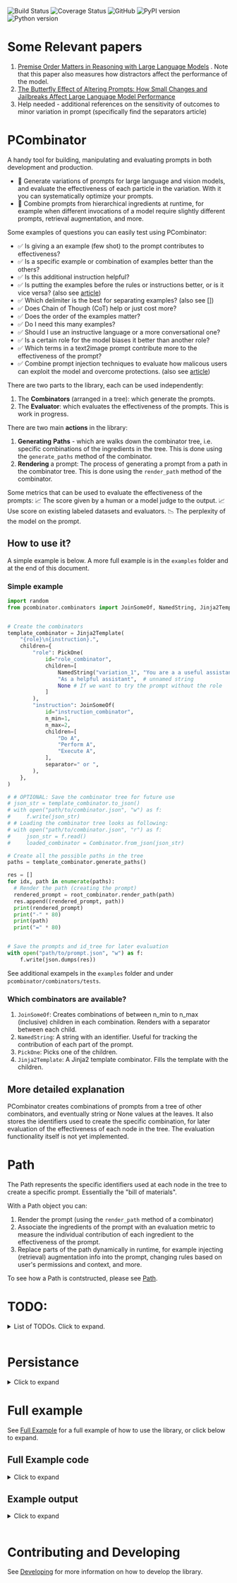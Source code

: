 ![Build Status](https://img.shields.io/github/actions/workflow/status/RomansWorks/PCombinator/build-library)
![Coverage Status](https://img.shields.io/codecov/c/github/RomansWorks/PCombinator)
![GitHub](https://img.shields.io/github/license/RomansWorks/PCombinator)
![PyPI version](https://img.shields.io/pypi/v/PCombinator)
![Python version](https://img.shields.io/badge/python-3.10-blue.svg)

# Some Relevant papers

1. [Premise Order Matters in Reasoning with Large Language Models](https://arxiv.org/pdf/2402.08939.pdf) . Note that this paper also measures how distractors affect the performance of the model.
2. [The Butterfly Effect of Altering Prompts: How Small Changes and Jailbreaks Affect Large Language Model Performance](https://arxiv.org/abs/2401.03729)
3. Help needed - additional references on the sensitivity of outcomes to minor variation in prompt (specifically find the separators article) 


# PCombinator

A handy tool for building, manipulating and evaluating prompts in both development and production. 

- 🎯 Generate variations of prompts for large language and vision models, and evaluate the effectiveness of each particle in the variation. With it you can systematically optimize your prompts. 
- 🎯 Combine prompts from hierarchical ingredients at runtime, for example when different invocations of a model require slightly different prompts, retrieval augmentation, and more.

Some examples of questions you can easily test using PCombinator:

- ✅ Is giving a an example (few shot) to the prompt contributes to effectiveness?
- ✅ Is a specific example or combination of examples better than the others?
- ✅ Is this additional instruction helpful?
- ✅ Is putting the examples before the rules or instructions better, or is it vice versa? (also see [article](https://arxiv.org/pdf/2402.08939.pdf))
- ✅ Which delimiter is the best for separating examples? (also see [])
- ✅ Does Chain of Though (CoT) help or just cost more?
- ✅ Does the order of the examples matter?
- ✅ Do I need this many examples?
- ✅ Should I use an instructive language or a more conversational one?
- ✅ Is a certain role for the model biases it better than another role?
- ✅ Which terms in a text2image prompt contribute more to the effectiveness of the prompt?
- ✅ Combine prompt injection techniques to evaluate how malicous users can exploit the model and overcome protections. (also see [article](https://arxiv.org/abs/2401.03729))

There are two parts to the library, each can be used independently:

1. The **Combinators** (arranged in a tree): which generate the prompts.
2. The **Evaluator**: which evaluates the effectiveness of the prompts. This is work in progress. 

There are two main **actions** in the library:
1. **Generating** **Paths** - which are walks down the combinator tree, i.e. specific combinations of the ingredients in the tree. This is done using the `generate_paths` method of the combinator.
2. **Rendering** a prompt: The process of generating a prompt from a path in the combinator tree. This is done using the `render_path` method of the combinator.

Some metrics that can be used to evaluate the effectiveness of the prompts:
📈 The score given by a human or a model judge to the output. 
📈 Use score on existing labeled datasets and evaluators. 
📉 The perplexity of the model on the prompt. 

## How to use it?

A simple example is below. A more full example is in the `examples` folder and at the end of this document. 

### Simple example

```python
import random
from pcombinator.combinators import JoinSomeOf, NamedString, Jinja2Template, PickOne


# Create the combinators
template_combinator = Jinja2Template(
    "{role}\n{instruction}.",
    children={
        "role": PickOne(
            id="role_combinator",
            children=[
                NamedString("variation_1", "You are a a useful assistant"),
                "As a helpful assistant",  # unnamed string
                None # If we want to try the prompt without the role
            ]
        ),
        "instruction": JoinSomeOf(
            id="instruction_combinator",
            n_min=1,
            n_max=2,
            children=[
                "Do A",
                "Perform A",
                "Execute A",
            ],
            separator=" or ",
        ),
    },
)

# # OPTIONAL: Save the combinator tree for future use
# json_str = template_combinator.to_json()
# with open("path/to/combinator.json", "w") as f:
#     f.write(json_str)
# # Loading the combinator tree looks as following:
# with open("path/to/combinator.json", "r") as f:
#     json_str = f.read()
#     loaded_combinator = Combinator.from_json(json_str)

# Create all the possible paths in the tree
paths = template_combinator.generate_paths()

res = []
for idx, path in enumerate(paths):
  # Render the path (creating the prompt)
  rendered_prompt = root_combinator.render_path(path)
  res.append((rendered_prompt, path))
  print(rendered_prompt)
  print("-" * 80)
  print(path)
  print("=" * 80)


# Save the prompts and id_tree for later evaluation
with open("path/to/prompt.json", "w") as f:
    f.write(json.dumps(res))

```

See additional exampels in the `examples` folder and under `pcombinator/combinators/tests`.



### Which combinators are available?

1. `JoinSomeOf`: Creates combinations of between n_min to n_max (inclusive) children in each combination. Renders with a separator between each child.
2. `NamedString`: A string with an identifier. Useful for tracking the contribution of each part of the prompt.
3. `PickOne`: Picks one of the children.
4. `Jinja2Template`: A Jinja2 template combinator. Fills the template with the children.

## More detailed explanation

PCombinator creates combinations of prompts from a tree of other combinators, and eventually string or None values at the leaves. It also stores the identifiers used to create the specific combination, for later evaluation of the effectiveness of each node in the tree. The evaluation functionality itself is not yet implemented.

# Path

The Path represents the specific identifiers used at each node in the tree to create a specific prompt. Essentially the "bill of materials".

With a Path object you can:
1. Render the prompt (using the `render_path` method of a combinator)
2. Associate the ingredients of the prompt with an evaluation metric to measure the individual contribution of each ingredient to the effectiveness of the prompt.
3. Replace parts of the path dynamically in runtime, for example injecting (retrieval) augmentation info into the prompt, changing rules based on user's permissions and context, and more.

To see how a Path is contstructed, please see [Path](docs/path.md).



# TODO: 

<details>
<summary> List of TODOs. Click to expand. </summary>

- [ ] f-string based template combinator
- [ ] Consider improving support for templating fields as output (i.e. the output contains a template field that needs to be filled by the user)
- [ ] Add runtime extension outlets (e.g. for adding a new child to a combinator at a named position at runtime)
- [ ] Show example how trees can be edited in runtime.
- [ ] Implement the evaluator
- [ ] Support nested templates
- [ ] Support shared context for combinators - where one combinator's path selection affects / enforces another's selection.
- [ ] Implement best practices templates according to model type, model, and task. 
- [ ] Consider adding support for LLMLingua compression.
- [ ] Add documentation regarding token counting, prompt distance, compression, and other optimization techniques.
- [ ] Add additional literature pointers showing the sensitivity of outcomes to minor variation in prompt (specifically find the separators article)

</details>
<br/>


# Persistance

<details>
<summary>Click to expand</summary>
<br/>

## Persisting and loading the Combinator tree

The library supports JSON serialization and deserialization of the combinator tree. This allows you to save the tree to a file, and load it later to generate prompts. 

We recommend using JSON over pickle due to security concerns with pickle.

```python
        template_source = "{{role}}\n{{task}}\n{{question}}\n"
        template_combinator = Jinja2Template(
            template_source=template_source,
            children={
                "role": NamedString("role_id", "value_1"),
                "task": "task_value",
                "question": JoinSomeOf(
                    n_max=1,
                    n_min=1,
                    children=["option_1"],
                    separator="\n",
                    id="question_randomizer_1",
                ),
            },
            id="template_1",
        )

        # Persist to a JSON string
        json_str = template_combinator.to_json()

        # Store the JSON string to file
        with open("path/to/combinator.json", "w") as f:
            f.write(json_str)

        # Load the JSON string from file
        loaded_json_str = ""
        with open("path/to/combinator.json", "r") as f:
            loaded_json_str = f.read()

        # Load from the JSON string
        loaded_combinator = Combinator.from_json(loaded_json_str)

```

## Persisting and loading the rendered prompts

The rendered prompts are strings, and each associated Path is a simple dictionary, with no dependence on custom objects. 

This means we can simply serialize, store, load and deserialize the prompts using and serialization and storage of our choice without explicit support in the library. 

```python
# Render all combinations of the prompts and store them to a string
all_paths = template_combinator.generate_paths()
storage = []
for path in all_paths:
    prompt = root_combinator.render_path(path)
    storage.append((prompt, path))

serialized = json.dumps(storage)
```

A different method is to use the (`versioned-collection`)[https://github.com/RomansWorks/versioned-collection] library:

```bash
pip install versioned-collection    
```

```python
from versioned_collection import Collection, CollectionStore

collection = Collection(items=[Item(key="my.item", value="my item value")])
# Or add one by one
collection.add(Item(key="my.item", value="my item value"))

collection_store = CollectionStore(...)
collection_store.store(collection)
```

And then load in the target app using:

```python
from versioned_collection import CollectionStore

collection = CollectionStore.load(url="path/to/collection")
```

## Persisting and loading the combinator tree and rendered prompts together

- [ ] - TODO: Document using promptsfile 

</details>

# Full example

See [Full Example](examples/example.py) for a full example of how to use the library, or click below to expand.

## Full Example code

<details>
    <summary>Click to expand</summary>

```python

import random
from typing import List
from pcombinator.combinators import JoinSomeOf, NamedString, Jinja2Template, PickOne

import json
from rich import print, print_json


def main():

    # This example picks one named string of several
    # Named strings preserve the id in the Path, while regular strings do not
    role_combinator = PickOne(
        id="role_combinator",
        children=[
            NamedString(
                id="1", string="You're a highly precise language model assistant."
            ),
            NamedString(
                id="2",
                string="You're an expert teacher with creative approach to explaining.",
            ),
        ],
    )

    # This example picks one string of several
    task_combinator = PickOne(
        id="task_combinator",
        children=[
            "Your task is to explain concepts provided by the user on three levels - ELI5, intuitive and rigorous.",
            "Your task is to explain concepts provided by the user on three levels - beginner, intermediate, expert.",
            "Your task is to explain concepts provided by the user on three levels.",
        ],
    )

    tone_combinator = PickOne(
        id="tone_combinator",
        children=[
            "Use a friendly and supporive tone.",
            "Use clean and professional tone.",
            None,
        ],
    )

    step_by_step_combinator = PickOne(
        id="step_by_step_combinator",
        children=[
            """Use the following step by step instruction to answer the user query:
Step 1: Rephrase the user question or request.
Step 2: Answer the question or request.
""",
            """Follow these steps when answering the user query:
Step 1: Briefly rephrase the user question or request.
Step 2: Answer the question or request.
""",
            "Think step by step.",
            None,
        ],
    )

    # Example of generating a list of samples from a dict, and combining some of them with a separator
    examples_list = [
        {
            "question:": "Get all records from the employees table",
            "answer": "SELECT * FROM employees",
        },
        {
            "question:": 'Get the single customer with id "PCombinator"',
            "answer": "SELECT DISTINCT * FROM customers WHERE id = 'PCombinator'",
        },
        {
            "question:": "Get the top 10 customers by revenue",
            "answer": "SELECT * FROM customers ORDER BY revenue DESC LIMIT 10",
        },
    ]

    example_strings = [
        f"Question: {example['question:']}\nAnswer: {example['answer']}"
        for example in examples_list
    ]
    example_named_strings = [
        NamedString(id=str(idx), string=example)
        for idx, example in enumerate(example_strings)
    ]

    examples_combinator = JoinSomeOf(
        id="examples_combinator",
        n_min=1,
        n_max=3,
        separator="\n",
        children=example_named_strings,
    )

    # Tipping - a way to encourage the model to yield better responses
    tip_combinator = PickOne(
        id="tip_combinator",
        children=[
            "I'm going to tip $1 for a perfect response!",
            "I'm going to tip $10 for a perfect response!",
            "I'm going to tip $100 for a perfect response!",
            None,
        ],
    )

    # This example is for using a Jinja2 template to combine the strings
    root_combinator = Jinja2Template(
        id="root",
        template_source="""
{{ role }}
{{ task }}
{{ tone }}
{{ step_by_step }}
{{ tip }}
Examples:
====
{{ examples }}
""",
        children={
            "role": role_combinator,
            "task": task_combinator,
            "tone": tone_combinator,
            "step_by_step": step_by_step_combinator,
            "tip": tip_combinator,
            "examples": examples_combinator,
        },
    )

    paths = root_combinator.generate_paths()
    n_samples = 5
    # Pick 5 samples in random
    selected_paths = random.sample(paths, n_samples)
    for idx, path in enumerate(selected_paths):
        rendered_prompt = root_combinator.render_path(path)
        print(
            f"\U000027A1 [bold blue] Candidate prompt [/bold blue][bold white]{idx}[/bold white]: "
        )
        print(f"[yellow] {rendered_prompt} [/yellow]")
        print()
        print(
            f"\U000027A1 [bold blue] Candidate ingredients (Path) for prompt [/bold blue][bold white]{idx}[/bold white]:"
        )
        pretty_path = json.dumps(path, indent=2)
        print_json(pretty_path)
        print("=" * 80)


# Main
if __name__ == "__main__":
    main()
```

</details>

## Example output

<details>
    <summary>Click to expand</summary>

```bash
➡  Candidate prompt 0: 
 
You're an expert teacher with creative approach to explaining.
Your task is to explain concepts provided by the user on three levels - ELI5, intuitive and rigorous.
Use clean and professional tone.
Use the following step by step instruction to answer the user query:
Step 1: Rephrase the user question or request.
Step 2: Answer the question or request.

I'm going to tip $100 for a perfect response!
Examples:
====
Question: Get the top 10 customers by revenue
Answer: SELECT * FROM customers ORDER BY revenue DESC LIMIT 10
Question: Get the single customer with id "PCombinator"
Answer: SELECT DISTINCT * FROM customers WHERE id = 'PCombinator'
Question: Get all records from the employees table
Answer: SELECT * FROM employees 

➡  Candidate ingredients (Path) for prompt 0:
{
  "root": {
    "role": {
      "role_combinator": {
        "1": {
          "2": {}
        }
      }
    },
    "task": {
      "task_combinator": {
        "0": "Your task is to explain concepts provided by the user on three levels - ELI5, intuitive and rigorous."
      }
    },
    "tone": {
      "tone_combinator": {
        "1": "Use clean and professional tone."
      }
    },
    "step_by_step": {
      "step_by_step_combinator": {
        "0": "Use the following step by step instruction to answer the user query:\nStep 1: Rephrase the user question or request.\nStep 2: Answer the question or request.\n"
      }
    },
    "tip": {
      "tip_combinator": {
        "2": "I'm going to tip $100 for a perfect response!"
      }
    },
    "examples": {
      "examples_combinator": {
        "2": {
          "2": {}
        },
        "1": {
          "1": {}
        },
        "0": {
          "0": {}
        }
      }
    }
  }
}
================================================================================
➡  Candidate prompt 1: 
 
You're a highly precise language model assistant.
Your task is to explain concepts provided by the user on three levels.



Examples:
====
Question: Get the single customer with id "PCombinator"
Answer: SELECT DISTINCT * FROM customers WHERE id = 'PCombinator'
Question: Get all records from the employees table
Answer: SELECT * FROM employees
Question: Get the top 10 customers by revenue
Answer: SELECT * FROM customers ORDER BY revenue DESC LIMIT 10 

➡  Candidate ingredients (Path) for prompt 1:
{
  "root": {
    "role": {
      "role_combinator": {
        "0": {
          "1": {}
        }
      }
    },
    "task": {
      "task_combinator": {
        "2": "Your task is to explain concepts provided by the user on three levels."
      }
    },
    "tone": {
      "tone_combinator": {
        "2": {}
      }
    },
    "step_by_step": {
      "step_by_step_combinator": {
        "3": {}
      }
    },
    "tip": {
      "tip_combinator": {
        "3": {}
      }
    },
    "examples": {
      "examples_combinator": {
        "1": {
          "1": {}
        },
        "0": {
          "0": {}
        },
        "2": {
          "2": {}
        }
      }
    }
  }
}
================================================================================
➡  Candidate prompt 2: 
 
You're an expert teacher with creative approach to explaining.
Your task is to explain concepts provided by the user on three levels.
Use a friendly and supporive tone.
Follow these steps when answering the user query:
Step 1: Briefly rephrase the user question or request.
Step 2: Answer the question or request.

I'm going to tip $1 for a perfect response!
Examples:
====
Question: Get the single customer with id "PCombinator"
Answer: SELECT DISTINCT * FROM customers WHERE id = 'PCombinator'
Question: Get all records from the employees table
Answer: SELECT * FROM employees 

➡  Candidate ingredients (Path) for prompt 2:
{
  "root": {
    "role": {
      "role_combinator": {
        "1": {
          "2": {}
        }
      }
    },
    "task": {
      "task_combinator": {
        "2": "Your task is to explain concepts provided by the user on three levels."
      }
    },
    "tone": {
      "tone_combinator": {
        "0": "Use a friendly and supporive tone."
      }
    },
    "step_by_step": {
      "step_by_step_combinator": {
        "1": "Follow these steps when answering the user query:\nStep 1: Briefly rephrase the user question or request.\nStep 2: Answer the question or request.\n"
      }
    },
    "tip": {
      "tip_combinator": {
        "0": "I'm going to tip $1 for a perfect response!"
      }
    },
    "examples": {
      "examples_combinator": {
        "1": {
          "1": {}
        },
        "0": {
          "0": {}
        }
      }
    }
  }
}
================================================================================
➡  Candidate prompt 3: 
 
You're an expert teacher with creative approach to explaining.
Your task is to explain concepts provided by the user on three levels.
Use clean and professional tone.
Follow these steps when answering the user query:
Step 1: Briefly rephrase the user question or request.
Step 2: Answer the question or request.

I'm going to tip $1 for a perfect response!
Examples:
====
Question: Get the single customer with id "PCombinator"
Answer: SELECT DISTINCT * FROM customers WHERE id = 'PCombinator'
Question: Get the top 10 customers by revenue
Answer: SELECT * FROM customers ORDER BY revenue DESC LIMIT 10
Question: Get all records from the employees table
Answer: SELECT * FROM employees 

➡  Candidate ingredients (Path) for prompt 3:
{
  "root": {
    "role": {
      "role_combinator": {
        "1": {
          "2": {}
        }
      }
    },
    "task": {
      "task_combinator": {
        "2": "Your task is to explain concepts provided by the user on three levels."
      }
    },
    "tone": {
      "tone_combinator": {
        "1": "Use clean and professional tone."
      }
    },
    "step_by_step": {
      "step_by_step_combinator": {
        "1": "Follow these steps when answering the user query:\nStep 1: Briefly rephrase the user question or request.\nStep 2: Answer the question or request.\n"
      }
    },
    "tip": {
      "tip_combinator": {
        "0": "I'm going to tip $1 for a perfect response!"
      }
    },
    "examples": {
      "examples_combinator": {
        "1": {
          "1": {}
        },
        "2": {
          "2": {}
        },
        "0": {
          "0": {}
        }
      }
    }
  }
}
================================================================================
➡  Candidate prompt 4: 
 
You're an expert teacher with creative approach to explaining.
Your task is to explain concepts provided by the user on three levels - beginner, intermediate, expert.
Use clean and professional tone.
Use the following step by step instruction to answer the user query:
Step 1: Rephrase the user question or request.
Step 2: Answer the question or request.

I'm going to tip $10 for a perfect response!
Examples:
====
Question: Get the top 10 customers by revenue
Answer: SELECT * FROM customers ORDER BY revenue DESC LIMIT 10
Question: Get all records from the employees table
Answer: SELECT * FROM employees 

➡  Candidate ingredients (Path) for prompt 4:
{
  "root": {
    "role": {
      "role_combinator": {
        "1": {
          "2": {}
        }
      }
    },
    "task": {
      "task_combinator": {
        "1": "Your task is to explain concepts provided by the user on three levels - beginner, intermediate, expert."
      }
    },
    "tone": {
      "tone_combinator": {
        "1": "Use clean and professional tone."
      }
    },
    "step_by_step": {
      "step_by_step_combinator": {
        "0": "Use the following step by step instruction to answer the user query:\nStep 1: Rephrase the user question or request.\nStep 2: Answer the question or request.\n"
      }
    },
    "tip": {
      "tip_combinator": {
        "1": "I'm going to tip $10 for a perfect response!"
      }
    },
    "examples": {
      "examples_combinator": {
        "2": {
          "2": {}
        },
        "0": {
          "0": {}
        }
      }
    }
  }
}
================================================================================
```
</details>
<br/>


# Contributing and Developing

See [Developing](docs/developing.md) for more information on how to develop the library.
